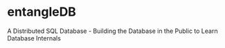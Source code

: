 # entangleDB
A Distributed SQL Database - Building the Database in the Public to Learn Database Internals
